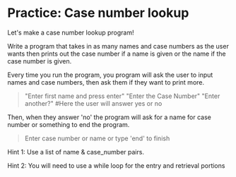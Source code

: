 # Practice: Case number lookup

Let's make a case number lookup program!

Write a program that takes in as many names and case numbers as the user wants then prints out the case number if a name is given or the name if the case number is given.

Every time you run the program, you program will ask the user to input names and case numbers, then ask them if they want to print more.

> "Enter first name and press enter"
> "Enter the Case Number"
> "Enter another?" #Here the user will answer yes or no

Then, when they answer 'no' the program will ask for a name for case number or something to end the program.

> Enter case number or name or type 'end' to finish

Hint 1: Use a list of name & case_number pairs.

Hint 2: You will need to use a while loop for the entry and retrieval portions
